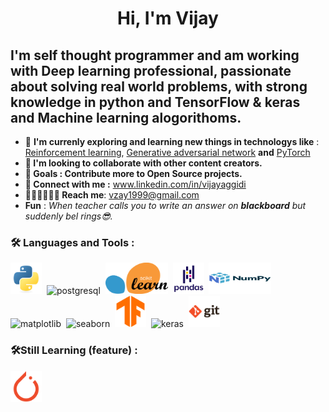 <h1 align="center">
    Hi, I'm Vijay
</h1>
<h2> I'm self thought programmer and am working with Deep learning professional, passionate about solving real world problems, with strong knowledge in python and TensorFlow & keras and Machine learning alogorithoms.</h2>

- 📖 **I'm currenly exploring and learning new things in technologys like** : [Reinforcement learning](https://en.wikipedia.org/wiki/Reinforcement_learning),  [Generative adversarial network](https://en.wikipedia.org/wiki/Generative_adversarial_network) **and** [PyTorch](https://pytorch.org/)
- **👀 I'm looking to collaborate with other content creators.**
- **🥅 Goals : Contribute more to Open Source projects.**
- **🤝 Connect with me :** www.linkedin.com/in/vijayaggidi
- **👬👩🏾‍🤝‍🧑🏼 Reach me**: vzay1999@gmail.com
- **Fun** : *When teacher calls you to write an answer on **blackboard** but suddenly bel rings😎.* 


### 🛠 Languages and Tools :
<div>
  <img src="https://github.com/devicons/devicon/blob/master/icons/python/python-original.svg" title="python" alt="python" width="50" height="50"/>&nbsp;
  <img src="https://user-images.githubusercontent.com/25181517/117208740-bfb78400-adf5-11eb-97bb-09072b6bedfc.png" title="postgresql" alt="postgresql" width="70" height="50"/>&nbsp;
  <img src="https://github.com/scikit-learn/scikit-learn/blob/main/doc/logos/1280px-scikit-learn-logo.png" title="scikit-learn" alt="scikit-learn" width="100" height="50"/>&nbsp;
  <img src="https://github.com/devicons/devicon/blob/master/icons/pandas/pandas-original-wordmark.svg" title="pandas" alt="pandas" width="50" height="50"/>&nbsp;
  <img src="https://github.com/devicons/devicon/blob/master/icons/numpy/numpy-original-wordmark.svg" title="numpy" alt="numpy" width="100" height="50"/>&nbsp;
   <img src="https://matplotlib.org/3.1.0/_static/logo2.png" title="matplotlib" alt="matplotlib" width="150" height="70"/>&nbsp;
  <img src="https://seaborn.pydata.org/_images/logo-wide-lightbg.svg" title="seaborn" alt="seaborn" width="100" height="100"/>&nbsp;
  <img src="https://github.com/devicons/devicon/blob/master/icons/tensorflow/tensorflow-original.svg" title="tensorflow" alt="tensorflow" width="50" height="50"/>&nbsp;
  <img src="https://camo.githubusercontent.com/906e661107a3bc03104ca5d88336d1f4b0e80fdcac65efaf7904041d371c747f/68747470733a2f2f73332e616d617a6f6e6177732e636f6d2f6b657261732e696f2f696d672f6b657261732d6c6f676f2d323031382d6c617267652d313230302e706e67" title="keras" alt="keras" width="120" height="50"/>&nbsp;
  <img src="https://github.com/devicons/devicon/blob/master/icons/git/git-original-wordmark.svg" title="Git" alt="Git" width="50" height="50"/>
 
</div>


### 🛠Still Learning (feature) :

<div>
  <img src="https://github.com/devicons/devicon/blob/master/icons/pytorch/pytorch-original.svg" title="pytorch" alt="pytorch" width="50" height="50"/>&nbsp;
  </div>

<!--
**mrvzay/mrvzay** is a ✨ _special_ ✨ repository because its `README.md` (this file) appears on your GitHub profile.

Here are some ideas to get you started:

- 
- 🌱 I’m currently learning ...
- 👯 I’m looking to collaborate on ...
- 🤔 I’m looking for help with ...
- 💬 Ask me about ...
- 📫 How to reach me: ...
- 😄 Pronouns: ...
- ⚡ Fun fact: ...
-->
